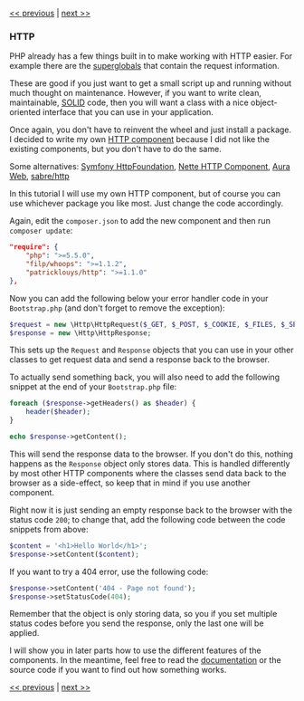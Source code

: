 [<< previous](3-error-handler.md) | [next >>](5-router.md)

### HTTP

PHP already has a few things built in to make working with HTTP easier. For example there are the [superglobals](http://php.net/manual/en/language.variables.superglobals.php) that contain the request information.

These are good if you just want to get a small script up and running without much thought on maintenance. However, if you want to write clean, maintainable, [SOLID](http://en.wikipedia.org/wiki/SOLID_%28object-oriented_design%29) code, then you will want a class with a nice object-oriented interface that you can use in your application.

Once again, you don't have to reinvent the wheel and just install a package. I decided to write my own [HTTP component](https://github.com/PatrickLouys/http) because I did not like the existing components, but you don't have to do the same.

Some alternatives: [Symfony HttpFoundation](https://github.com/symfony/HttpFoundation), [Nette HTTP Component](https://github.com/nette/http), [Aura Web](https://github.com/auraphp/Aura.Web), [sabre/http](https://github.com/fruux/sabre-http)

In this tutorial I will use my own HTTP component, but of course you can use whichever package you like most. Just change the code accordingly.

Again, edit the `composer.json` to add the new component and then run `composer update`:

```json
"require": {
    "php": ">=5.5.0",
    "filp/whoops": ">=1.1.2",
    "patricklouys/http": ">=1.1.0"
},
```

Now you can add the following below your error handler code in your `Bootstrap.php` (and don't forget to remove the exception):

```php
$request = new \Http\HttpRequest($_GET, $_POST, $_COOKIE, $_FILES, $_SERVER);
$response = new \Http\HttpResponse;
```

This sets up the `Request` and `Response` objects that you can use in your other classes to get request data and send a response back to the browser.

To actually send something back, you will also need to add the following snippet at the end of your `Bootstrap.php` file:

```php
foreach ($response->getHeaders() as $header) {
    header($header);
}

echo $response->getContent();
```

This will send the response data to the browser. If you don't do this, nothing happens as the `Response` object only stores data. This is handled differently by most other HTTP components where the classes send data back to the browser as a side-effect, so keep that in mind if you use another component.

Right now it is just sending an empty response back to the browser with the status code `200`; to change that, add the following code between the code snippets from above:

```php
$content = '<h1>Hello World</h1>';
$response->setContent($content);
```

If you want to try a 404 error, use the following code:

```php
$response->setContent('404 - Page not found');
$response->setStatusCode(404);
```

Remember that the object is only storing data, so you if you set multiple status codes before you send the response, only the last one will be applied.

I will show you in later parts how to use the different features of the components. In the meantime, feel free to read the [documentation](https://github.com/PatrickLouys/http) or the source code if you want to find out how something works.

[<< previous](3-error-handler.md) | [next >>](5-router.md)
